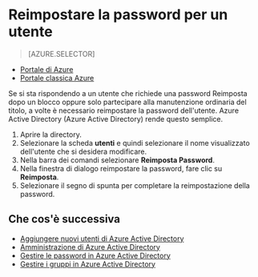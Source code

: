 <properties
    pageTitle="Reimpostare la password per un utente di Azure Active Directory | Microsoft Azure"
    description="Spiega come un amministratore deve reimpostare la password degli utenti in Azure Active Directory."
    services="active-directory"
    documentationCenter=""
    authors="curtand"
    manager="femila"
    editor=""/>

<tags
    ms.service="active-directory"
    ms.workload="identity"
    ms.tgt_pltfrm="na"
    ms.devlang="na"
    ms.topic="article"
    ms.date="08/23/2016"
    ms.author="curtand"/>

# <a name="reset-the-password-for-a-user"></a>Reimpostare la password per un utente

> [AZURE.SELECTOR]
- [Portale di Azure](active-directory-users-reset-password-azure-portal.md)
- [Portale classica Azure](active-directory-create-users-reset-password.md)

Se si sta rispondendo a un utente che richiede una password Reimposta dopo un blocco oppure solo partecipare alla manutenzione ordinaria del titolo, a volte è necessario reimpostare la password dell'utente. Azure Active Directory (Azure Active Directory) rende questo semplice.

  1. Aprire la directory.
  2. Selezionare la scheda **utenti** e quindi selezionare il nome visualizzato dell'utente che si desidera modificare.
  3. Nella barra dei comandi selezionare **Reimposta Password**.
  4. Nella finestra di dialogo reimpostare la password, fare clic su **Reimposta**.
  5. Selezionare il segno di spunta per completare la reimpostazione della password.



## <a name="whats-next"></a>Che cos'è successiva

- [Aggiungere nuovi utenti di Azure Active Directory](active-directory-create-users.md)
- [Amministrazione di Azure Active Directory](active-directory-administer.md)
- [Gestire le password in Azure Active Directory](active-directory-manage-passwords.md)
- [Gestire i gruppi in Azure Active Directory](active-directory-manage-groups.md)
